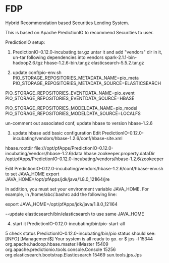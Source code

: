 # FDP
Hybrid Recommendation based Securities Lending System.

This is based on Apache PredictionIO to recommend Securities to user.

PredictionIO setup:

1. PredictionIO-0.12.0-incubating.tar.gz
untar it and add "vendors" dir in it, un-tar following dependencies into vendors 
spark-2.1.1-bin-hadoop2.6.tgz
hbase-1.2.6-bin.tar.gz
elasticsearch-5.5.2.tar.gz

2. update conf/pio-env.sh
PIO_STORAGE_REPOSITORIES_METADATA_NAME=pio_meta
PIO_STORAGE_REPOSITORIES_METADATA_SOURCE=ELASTICSEARCH

PIO_STORAGE_REPOSITORIES_EVENTDATA_NAME=pio_event
PIO_STORAGE_REPOSITORIES_EVENTDATA_SOURCE=HBASE

PIO_STORAGE_REPOSITORIES_MODELDATA_NAME=pio_model
PIO_STORAGE_REPOSITORIES_MODELDATA_SOURCE=LOCALFS

un-comment out associated conf, update hbase to version hbase-1.2.6

3. update hbase add basic configuration
Edit PredictionIO-0.12.0-incubating/vendors/hbase-1.2.6/conf/hbase-site.xml

<configuration>
  <property>
      <name>hbase.rootdir</name>
      <value>file:///opt/pfApps/PredictionIO-0.12.0-incubating/vendors/hbase-1.2.6/data</value>
  </property>
  <property>
      <name>hbase.zookeeper.property.dataDir</name>
      <value>/opt/pfApps/PredictionIO-0.12.0-incubating/vendors/hbase-1.2.6/zookeeper</value>
  </property>
</configuration>


Edit PredictionIO-0.12.0-incubating/vendors/hbase-1.2.6/conf/hbase-env.sh to set JAVA_HOME
export JAVA_HOME=/opt/pfApps/jdk/java/1.8.0_121l64/jre

In addition, you must set your environment variable JAVA_HOME. For example, in /home/abc/.bashrc add the following line:

export JAVA_HOME=/opt/pfApps/jdk/java/1.8.0_121l64

--update elasticsearch/bin/elasticsearch to use same JAVA_HOME

4. start it
PredictionIO-0.12.0-incubating/bin/pio-start-all

5 check status
PredictionIO-0.12.0-incubating/bin/pio status
should see: [INFO] [Management$] Your system is all ready to go.
or
$ jps -l
15344 org.apache.hadoop.hbase.master.HMaster
15409 org.apache.predictionio.tools.console.Console
15256 org.elasticsearch.bootstrap.Elasticsearch
15469 sun.tools.jps.Jps



